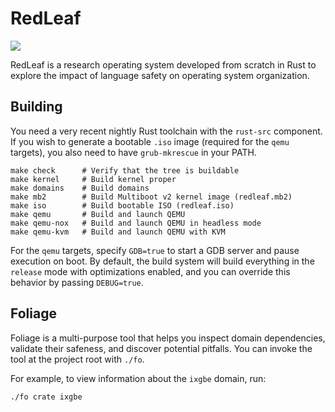 # RedLeaf

![](https://github.com/mars-research/redleaf/workflows/build/badge.svg)

RedLeaf is a research operating system developed from scratch in Rust to explore the impact of language safety on operating system organization.

## Building

You need a very recent nightly Rust toolchain with the `rust-src` component.
If you wish to generate a bootable `.iso` image (required for the `qemu` targets), you also need to have `grub-mkrescue` in your PATH.

```
make check      # Verify that the tree is buildable
make kernel     # Build kernel proper
make domains    # Build domains
make mb2        # Build Multiboot v2 kernel image (redleaf.mb2)
make iso        # Build bootable ISO (redleaf.iso)
make qemu       # Build and launch QEMU
make qemu-nox   # Build and launch QEMU in headless mode
make qemu-kvm   # Build and launch QEMU with KVM
```

For the `qemu` targets, specify `GDB=true` to start a GDB server and pause execution on boot.
By default, the build system will build everything in the `release` mode with optimizations enabled, and you can override this behavior by passing `DEBUG=true`.

## Foliage

Foliage is a multi-purpose tool that helps you inspect domain dependencies, validate their safeness, and discover potential pitfalls.
You can invoke the tool at the project root with `./fo`.

For example, to view information about the `ixgbe` domain, run:
```
./fo crate ixgbe
```
